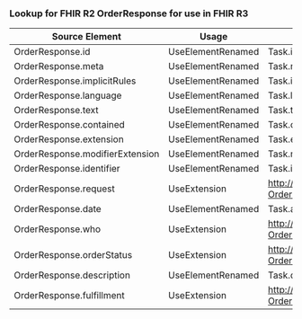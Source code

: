 ### Lookup for FHIR R2 OrderResponse for use in FHIR R3

| Source Element | Usage | Target |
| -------------- | ----- | ------ |
| OrderResponse.id | UseElementRenamed | Task.id |
| OrderResponse.meta | UseElementRenamed | Task.meta |
| OrderResponse.implicitRules | UseElementRenamed | Task.implicitRules |
| OrderResponse.language | UseElementRenamed | Task.language |
| OrderResponse.text | UseElementRenamed | Task.text |
| OrderResponse.contained | UseElementRenamed | Task.contained |
| OrderResponse.extension | UseElementRenamed | Task.extension |
| OrderResponse.modifierExtension | UseElementRenamed | Task.modifierExtension |
| OrderResponse.identifier | UseElementRenamed | Task.identifier |
| OrderResponse.request | UseExtension | http://hl7.org/fhir/1.0/StructureDefinition/extension-OrderResponse.request |
| OrderResponse.date | UseElementRenamed | Task.authoredOn |
| OrderResponse.who | UseExtension | http://hl7.org/fhir/1.0/StructureDefinition/extension-OrderResponse.who |
| OrderResponse.orderStatus | UseExtension | http://hl7.org/fhir/1.0/StructureDefinition/extension-OrderResponse.orderStatus |
| OrderResponse.description | UseElementRenamed | Task.description |
| OrderResponse.fulfillment | UseExtension | http://hl7.org/fhir/1.0/StructureDefinition/extension-OrderResponse.fulfillment |
